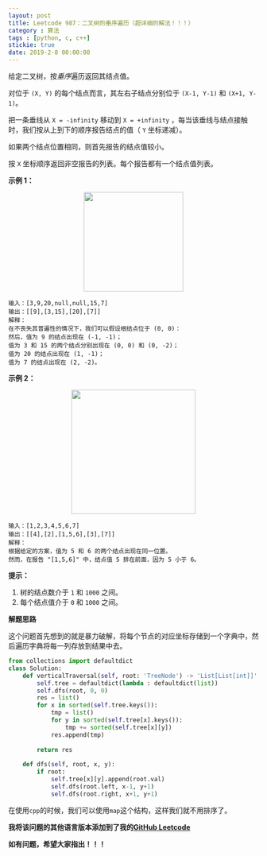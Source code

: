 ```yaml
---
layout: post
title: Leetcode 987：二叉树的垂序遍历（超详细的解法！！！）
category : 算法
tags : [python, c, c++]
stickie: true
date: 2019-2-8 00:00:00
---
```


给定二叉树，按*垂序*遍历返回其结点值。

对位于 `(X, Y)` 的每个结点而言，其左右子结点分别位于 `(X-1, Y-1)` 和 `(X+1, Y-1)`。

把一条垂线从 `X = -infinity` 移动到 `X = +infinity` ，每当该垂线与结点接触时，我们按从上到下的顺序报告结点的值（ `Y` 坐标递减）。

如果两个结点位置相同，则首先报告的结点值较小。

按 `X` 坐标顺序返回非空报告的列表。每个报告都有一个结点值列表。

**示例 1：**

<center class="half">
    <img src="https://assets.leetcode.com/uploads/2019/01/31/1236_example_1.PNG" width=200" >
</center>

```
输入：[3,9,20,null,null,15,7]
输出：[[9],[3,15],[20],[7]]
解释： 
在不丧失其普遍性的情况下，我们可以假设根结点位于 (0, 0)：
然后，值为 9 的结点出现在 (-1, -1)；
值为 3 和 15 的两个结点分别出现在 (0, 0) 和 (0, -2)；
值为 20 的结点出现在 (1, -1)；
值为 7 的结点出现在 (2, -2)。
```

**示例 2：**

<center class="half">
    <img src="https://assets.leetcode.com/uploads/2019/01/31/tree2.png" width=250" >
</center>


```
输入：[1,2,3,4,5,6,7]
输出：[[4],[2],[1,5,6],[3],[7]]
解释：
根据给定的方案，值为 5 和 6 的两个结点出现在同一位置。
然而，在报告 "[1,5,6]" 中，结点值 5 排在前面，因为 5 小于 6。
```

**提示：**

1. 树的结点数介于 `1` 和 `1000` 之间。
2. 每个结点值介于 `0` 和 `1000` 之间。

**解题思路**

这个问题首先想到的就是暴力破解，将每个节点的对应坐标存储到一个字典中，然后遍历字典将每一列存放到结果中去。

```python
from collections import defaultdict
class Solution:
    def verticalTraversal(self, root: 'TreeNode') -> 'List[List[int]]':
        self.tree = defaultdict(lambda : defaultdict(list))
        self.dfs(root, 0, 0)
        res = list()
        for x in sorted(self.tree.keys()):
            tmp = list()
            for y in sorted(self.tree[x].keys()):
                tmp += sorted(self.tree[x][y])
            res.append(tmp)
            
        return res
    
    def dfs(self, root, x, y):
        if root:
            self.tree[x][y].append(root.val)
            self.dfs(root.left, x-1, y+1)
            self.dfs(root.right, x+1, y+1)
```

在使用`cpp`的时候，我们可以使用`map`这个结构，这样我们就不用排序了。

**我将该问题的其他语言版本添加到了我的[GitHub Leetcode](https://github.com/luliyucoordinate/Leetcode)**

**如有问题，希望大家指出！！！**